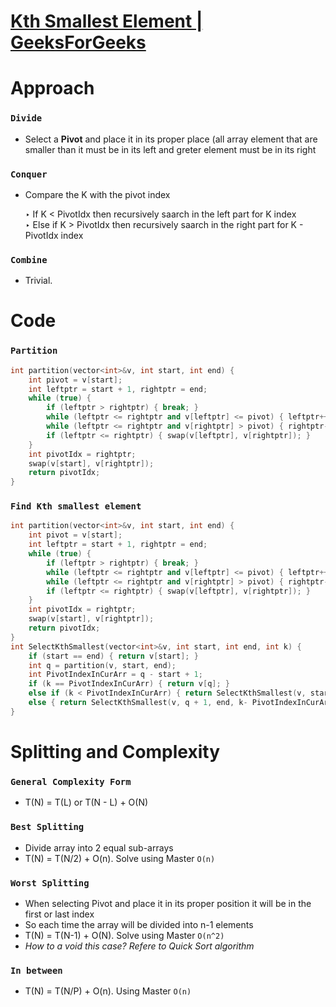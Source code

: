 # [Kth Smallest Element | GeeksForGeeks](https://practice.geeksforgeeks.org/problems/kth-smallest-element5635/1?utm_source=gfg&utm_medium=article&utm_campaign=bottom_sticky_on_article) 

# Approach 

### `Divide`
- Select a **Pivot** and place it in its proper place (all array element that are smaller than it must be in its left and greter element must be in its right

### `Conquer`
- Compare the K with the pivot index <br>

  ‣ If K < PivotIdx then recursively saarch in the left part for K index <br>
  ‣ Else if K > PivotIdx then recursively saarch in the right part for K - PivotIdx index 
  
  
### `Combine` 
- Trivial. 

# Code
### `Partition` 
```cpp
int partition(vector<int>&v, int start, int end) {
    int pivot = v[start];
    int leftptr = start + 1, rightptr = end;
    while (true) {
        if (leftptr > rightptr) { break; }
        while (leftptr <= rightptr and v[leftptr] <= pivot) { leftptr++; }
        while (leftptr <= rightptr and v[rightptr] > pivot) { rightptr--; }
        if (leftptr <= rightptr) { swap(v[leftptr], v[rightptr]); }
    }   
    int pivotIdx = rightptr;
    swap(v[start], v[rightptr]);
    return pivotIdx;
}
```
### `Find Kth smallest element`
```cpp
int partition(vector<int>&v, int start, int end) {
    int pivot = v[start];
    int leftptr = start + 1, rightptr = end;
    while (true) {
        if (leftptr > rightptr) { break; }
        while (leftptr <= rightptr and v[leftptr] <= pivot) { leftptr++; }
        while (leftptr <= rightptr and v[rightptr] > pivot) { rightptr--; }
        if (leftptr <= rightptr) { swap(v[leftptr], v[rightptr]); }
    }   
    int pivotIdx = rightptr;
    swap(v[start], v[rightptr]);
    return pivotIdx;
}
int SelectKthSmallest(vector<int>&v, int start, int end, int k) {
    if (start == end) { return v[start]; } 
    int q = partition(v, start, end);
    int PivotIndexInCurArr = q - start + 1; 
    if (k == PivotIndexInCurArr) { return v[q]; } 
    else if (k < PivotIndexInCurArr) { return SelectKthSmallest(v, start, q - 1, k); }
    else { return SelectKthSmallest(v, q + 1, end, k- PivotIndexInCurArr); }
}
```

# Splitting and Complexity 
### `General Complexity Form` 
- T(N) = T(L) or T(N - L) + O(N) 

### `Best Splitting` 
- Divide array into 2 equal sub-arrays
- T(N) = T(N/2) + O(n). Solve using Master `O(n)`

### `Worst Splitting` 
- When selecting Pivot and place it in its proper position it will be in the first or last index 
- So each time the array will be divided into n-1 elements 
- T(N) = T(N-1) + O(N). Solve using Master `O(n^2)` 
- *How to a void this case? Refere to Quick Sort algorithm*

### `In between`  
- T(N) = T(N/P) + O(n). Using Master `O(n)`

